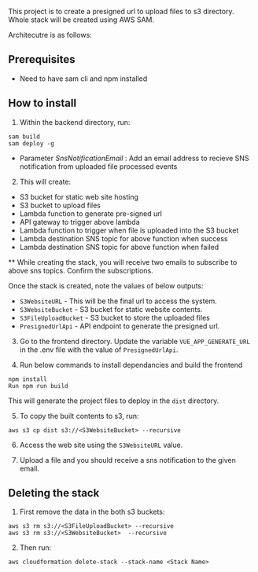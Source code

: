 This project is to create a presigned url to upload files to s3 directory. Whole stack will be created using AWS SAM.

Architecutre is as follows:

## Prerequisites

* Need to have sam cli and npm installed


## How to install

1. Within the backend directory, run:
```
sam build
sam deploy -g
```
- Parameter *SnsNotificationEmail* : Add an email address to recieve SNS notification from uploaded file processed events

2. This will create:
- S3 bucket for static web site hosting
- S3 bucket to upload files
- Lambda function to generate pre-signed url
- API gateway to trigger above lambda
- Lambda function to trigger when file is uploaded into the S3 bucket
- Lambda destination SNS topic for above function when success
- Lambda destination SNS topic for above function when failed

** While creating the stack, you will receive two emails to subscribe to above sns topics. Confirm the subscriptions.

Once the stack is created, note the values of below outputs:

* `S3WebsiteURL` - This will be the final url to access the system.
* `S3WebsiteBucket` - S3 bucket for static website contents.
* `S3FileUploadBucket` - S3 bucket to store the uploaded files
* `PresignedUrlApi` - API endpoint to generate the presigned url.

3. Go to the frontend directory.
Update the variable `VUE_APP_GENERATE_URL` in the .env file with the value of `PresignedUrlApi`.

4. Run below commands to install dependancies and build the frontend
```
npm install
Run npm run build
```

This will generate the project files to deploy in the `dist` directory.

5. To copy the built contents to s3, run:
```
aws s3 cp dist s3://<S3WebsiteBucket> --recursive
```

6. Access the web site using the `S3WebsiteURL` value.

7. Upload a file and you should receive a sns notification to the given email.


## Deleting the stack

1. First remove the data in the both s3 buckets:

```
aws s3 rm s3://<S3FileUploadBucket> --recursive
aws s3 rm s3://<S3WebsiteBucket>  --recursive
```

2. Then run:

```aws cloudformation delete-stack --stack-name <Stack Name>```